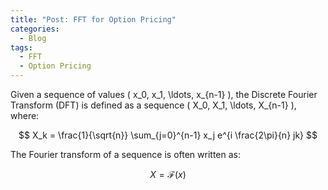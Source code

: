 ```yaml
---
title: "Post: FFT for Option Pricing"
categories:
  - Blog
tags:
  - FFT
  - Option Pricing
---
```


Given a sequence of values \( x_0, x_1, \ldots, x_{n-1} \), the Discrete Fourier Transform (DFT) is defined as a sequence \( X_0, X_1, \ldots, X_{n-1} \), where:

$$
X_k = \frac{1}{\sqrt{n}} \sum_{j=0}^{n-1} x_j e^{i \frac{2\pi}{n} jk}
$$

The Fourier transform of a sequence is often written as:

$$
X = \mathcal{F}(x)
$$
